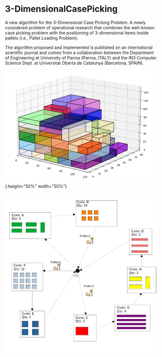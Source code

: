 # 3-DimensionalCasePicking

A new algorithm for the 3-Dimensional Case Picking Problem. A newly considered problem of operational research that combines the well-known case picking problem with the positioning of 3-dimensional items inside pallets (i.e., Pallet Loading Problem). 


The algorithm proposed and implemented is published on an international scientific journal and comes from a collaboration between the Department of Engineering at University of Parma (Parma, ITALY) and the IN3 Computer Science Dept. at Universitat Oberta de Catalunya (Barcelona, SPAIN).

![alt text](https://github.com/mattianeroni/3-DimensionalCasePicking/blob/main/img_packing.png){:height="50%" width="50%"}

![alt text](https://github.com/mattianeroni/3-DimensionalCasePicking/blob/main/img_cws.png)
